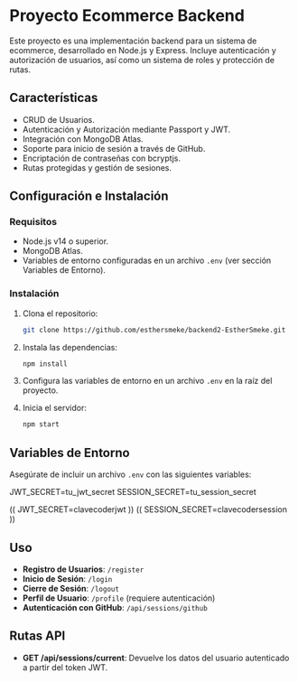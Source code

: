 # Proyecto Ecommerce Backend

Este proyecto es una implementación backend para un sistema de ecommerce, desarrollado en Node.js y Express. Incluye autenticación y autorización de usuarios, así como un sistema de roles y protección de rutas.

## Características

- CRUD de Usuarios.
- Autenticación y Autorización mediante Passport y JWT.
- Integración con MongoDB Atlas.
- Soporte para inicio de sesión a través de GitHub.
- Encriptación de contraseñas con bcryptjs.
- Rutas protegidas y gestión de sesiones.

## Configuración e Instalación

### Requisitos

- Node.js v14 o superior.
- MongoDB Atlas.
- Variables de entorno configuradas en un archivo `.env` (ver sección Variables de Entorno).

### Instalación

1. Clona el repositorio:

    ```bash
    git clone https://github.com/esthersmeke/backend2-EstherSmeke.git
    ```

2. Instala las dependencias:

    ```bash
    npm install
    ```

3. Configura las variables de entorno en un archivo `.env` en la raíz del proyecto.

4. Inicia el servidor:

    ```bash
    npm start
    ```

## Variables de Entorno

Asegúrate de incluir un archivo `.env` con las siguientes variables:

JWT_SECRET=tu_jwt_secret 
SESSION_SECRET=tu_session_secret

  (( JWT_SECRET=clavecoderjwt ))
  (( SESSION_SECRET=clavecodersession ))


## Uso

- **Registro de Usuarios**: `/register`
- **Inicio de Sesión**: `/login`
- **Cierre de Sesión**: `/logout`
- **Perfil de Usuario**: `/profile` (requiere autenticación)
- **Autenticación con GitHub**: `/api/sessions/github`

## Rutas API

- **GET /api/sessions/current**: Devuelve los datos del usuario autenticado a partir del token JWT.
